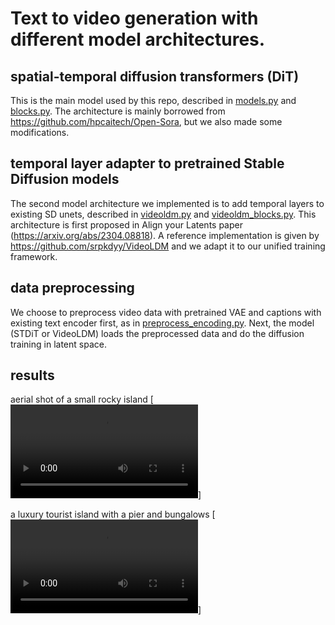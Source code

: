 # Text to video generation with different model architectures.
## spatial-temporal diffusion transformers (DiT)
This is the main model used by this repo, described in [models.py](models.py) and [blocks.py](blocks.py). The architecture is mainly borrowed from https://github.com/hpcaitech/Open-Sora, but we also made some modifications. 

## temporal layer adapter to pretrained Stable Diffusion models
The second model architecture we implemented is to add temporal layers to existing SD unets, described in [videoldm.py](videoldm.py) and [videoldm_blocks.py](videoldm_blocks.py). This architecture is first proposed in Align your Latents paper (https://arxiv.org/abs/2304.08818). A reference implementation is given by https://github.com/srpkdyy/VideoLDM and we adapt it to our unified training framework.

## data preprocessing
We choose to preprocess video data with pretrained VAE and captions with existing text encoder first, as in [preprocess_encoding.py](preprocess_encoding.py). Next, the model (STDiT or VideoLDM) loads the preprocessed data and do the diffusion training in latent space.

## results
aerial shot of a small rocky island
[![Watch the video](https://raw.githubusercontent.com/alanxu/mysora/main/assets/sample_0.mp4)]

a luxury tourist island with a pier and bungalows
[![Watch the video](https://raw.githubusercontent.com/alanxu/mysora/main/assets/sample_1.mp4)]

